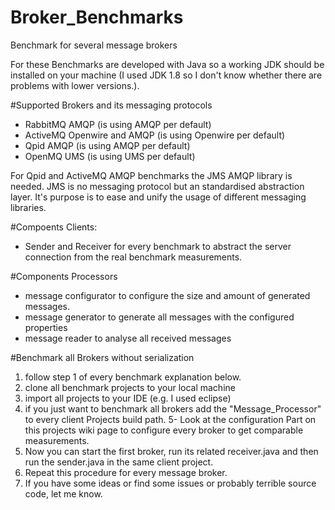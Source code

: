 # Broker_Benchmarks
Benchmark for several message brokers

For these Benchmarks are developed with Java so a working JDK should be installed on your machine (I used JDK 1.8 so I don't know whether there are problems with lower versions.).

#Supported Brokers and its messaging protocols
- RabbitMQ AMQP (is using AMQP per default)
- ActiveMQ Openwire and AMQP (is using Openwire per default)
- Qpid AMQP (is using AMQP per default)
- OpenMQ UMS (is using UMS per default)

For Qpid and ActiveMQ AMQP benchmarks the JMS AMQP library is needed. JMS is no messaging protocol but an standardised abstraction layer.
It's purpose is to ease and unify the usage of different messaging libraries.

#Compoents Clients: 
- Sender and Receiver for every benchmark to abstract the server connection from the real benchmark measurements.

#Components Processors
- message configurator to configure the size and amount of generated messages.
- message generator to generate all messages with the configured properties
- message reader to analyse all received messages

#Benchmark all Brokers without serialization
1. follow step 1 of every benchmark explanation below.
2. clone all benchmark projects to your local machine
3. import all projects to your IDE (e.g. I used eclipse)
4. if you just want to benchmark all brokers add the "Message_Processor" to every client Projects build path.
5- Look at the configuration Part on this projects wiki page to configure every broker to get comparable measurements.
6. Now you can start the first broker, run its related receiver.java and then run the sender.java in the same client project. 
7. Repeat this procedure for every message broker.
8. If you have some ideas or find some issues or probably terrible source code, let me know.
